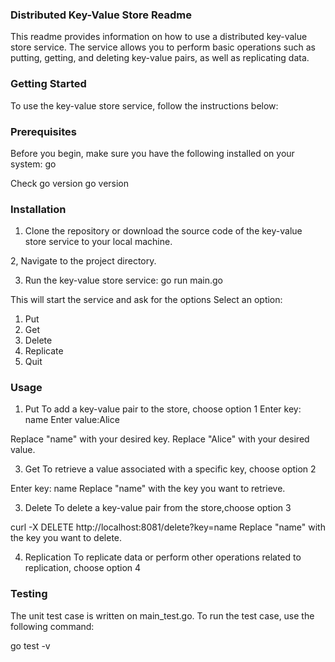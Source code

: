 
### Distributed Key-Value Store Readme

This readme provides information on how to use a distributed key-value store service. The service allows you to perform basic operations such as putting, getting, and deleting key-value pairs, as well as replicating data.

### Getting Started
To use the key-value store service, follow the instructions below:

### Prerequisites
Before you begin, make sure you have the following installed on your system:
go

Check go version 
go version

### Installation
1. Clone the repository or download the source code of the key-value store service to your local machine.

2, Navigate to the project directory.

3. Run the key-value store service:
go run main.go

This will start the service and ask for the options
Select an option:
1. Put
2. Get
3. Delete
4. Replicate
5. Quit
   
### Usage
1. Put
To add a key-value pair to the store, choose option 1
Enter key: name
Enter value:Alice

Replace "name" with your desired key.
Replace "Alice" with your desired value.

3. Get
To retrieve a value associated with a specific key, choose option 2

Enter key: name
Replace "name" with the key you want to retrieve.

3. Delete
To delete a key-value pair from the store,choose option 3

curl -X DELETE http://localhost:8081/delete?key=name
Replace "name" with the key you want to delete.

4. Replication
To replicate data or perform other operations related to replication, choose option 4


### Testing

The unit test case is written on main_test.go.
To run the test case, use the following command:

go test -v
